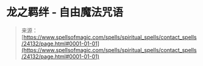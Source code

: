 <!--yml

category: 未分类

date: 2024-06-12 19:09:51

-->

# 龙之羁绊 - 自由魔法咒语

> 来源：[https://www.spellsofmagic.com/spells/spiritual_spells/contact_spells/24132/page.html#0001-01-01](https://www.spellsofmagic.com/spells/spiritual_spells/contact_spells/24132/page.html#0001-01-01)
